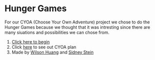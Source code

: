 # Hunger Games
For our CYOA (Choose Your Own Adventure) project we chose to do the Hunger Games because we thought that it was intresting since there are many siuations and possibilities we can chose from. 
1. [Click here to begin](beggining.md)
2. Click [here](https://docs.google.com/drawings/d/1Sp8cdt1EFA_ZE3_uFIc-II6UBmqbL3-LqQPKAg7xFZo/edit?usp=sharing) to see out CYOA plan
3. Made by [Wilson Huang](https://wilsonh4522.github.io/) and [Sidney Stein](https://sidneys9656.github.io/)
